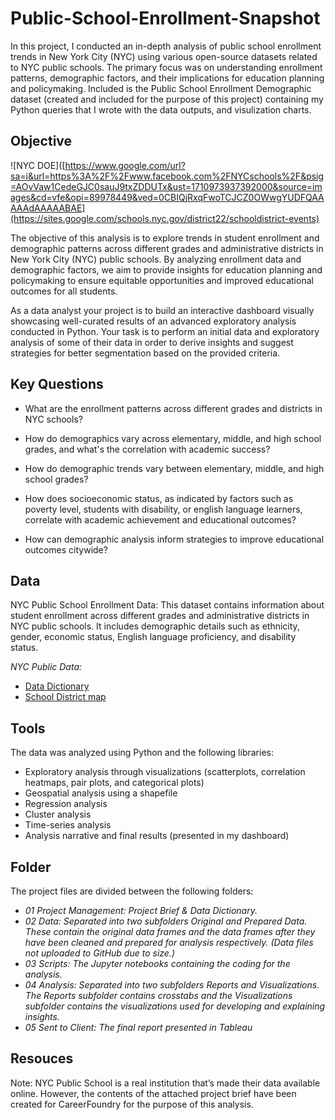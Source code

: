 # Public-School-Enrollment-Snapshot

In this project, I conducted an in-depth analysis of public school enrollment trends in New York City (NYC) using various open-source datasets related to NYC public schools. The primary focus was on understanding enrollment patterns, demographic factors, and their implications for education planning and policymaking. Included is the Public School Enrollment Demographic dataset (created and included for the purpose of this project) containing my Python queries that I wrote with the data outputs, and visulization charts. 

## Objective
![NYC DOE]([https://www.google.com/url?sa=i&url=https%3A%2F%2Fwww.facebook.com%2FNYCschools%2F&psig=AOvVaw1CedeGJC0sauJ9txZDDUTx&ust=1710973937392000&source=images&cd=vfe&opi=89978449&ved=0CBIQjRxqFwoTCJCZ0OWwgYUDFQAAAAAdAAAAABAE](https://sites.google.com/schools.nyc.gov/district22/schooldistrict-events)

The objective of this analysis is to explore trends in student enrollment and demographic patterns across different grades and administrative districts in New York City (NYC) public schools. By analyzing enrollment data and demographic factors, we aim to provide insights for education planning and policymaking to ensure equitable opportunities and improved educational outcomes for all students.

As a data analyst your project is to build an interactive dashboard visually showcasing well-curated results of an advanced exploratory analysis conducted in Python. Your task is to perform an initial data and exploratory analysis of some of their data in order to derive insights and suggest strategies for better segmentation based on the provided criteria.

## Key Questions

- What are the enrollment patterns across different grades and districts in NYC schools?
  
- How do demographics vary across elementary, middle, and high school grades, and what's the correlation with academic success?
  
- How do demographic trends vary between elementary, middle, and high school grades?
  
- How does socioeconomic status, as indicated by factors such as poverty level, students with disability, or english language learners, correlate with academic achievement and educational outcomes?
  
- How can demographic analysis inform strategies to improve educational outcomes citywide?

## Data

NYC Public School Enrollment Data: This dataset contains information about student enrollment across different grades and administrative districts in NYC public schools. It includes demographic details such as ethnicity, gender, economic status, English language proficiency, and disability status.

*NYC Public Data:*
- [Data Dictionary](https://data.cityofnewyork.us/Education/2013-2018-Demographic-Snapshot-School/s52a-8aq6/about_data)
- [School District map](https://data.cityofnewyork.us/Education/School-Districts/r8nu-ymqj)

## Tools

The data was analyzed using Python and the following libraries:
- Exploratory analysis through visualizations (scatterplots, correlation heatmaps, pair plots, and categorical plots)
- Geospatial analysis using a shapefile
- Regression analysis
- Cluster analysis
- Time-series analysis
- Analysis narrative and final results (presented in my dashboard)

## Folder

The project files are divided between the following folders:
- *01 Project Management: Project Brief & Data Dictionary.*
- *02 Data: Separated into two subfolders Original and Prepared Data. These contain the original data frames and the data frames after they have been cleaned and prepared for analysis respectively. (Data files not uploaded to GitHub due to size.)*
- *03 Scripts: The Jupyter notebooks containing the coding for the analysis.*
- *04 Analysis: Separated into two subfolders Reports and Visualizations. The Reports subfolder contains crosstabs and the Visualizations subfolder contains the visualizations used for developing and explaining insights.*
- *05 Sent to Client: The final report presented in Tableau*

## Resouces

Note: NYC Public School is a real institution that’s made their data available online. However, the contents of the attached project brief have been created for CareerFoundry for the purpose of this analysis.

